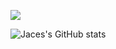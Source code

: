 ![](http://github-profile-summary-cards.vercel.app/api/cards/most-commit-language?username=txrnqt&theme=darcula) 
<!---![](http://github-profile-summary-cards.vercel.app/api/cards/stats?username=txrnqt&theme=darcula)
![](http://github-profile-summary-cards.vercel.app/api/cards/profile-details?username=txrnqt&theme=darcula) --->
![Jaces's GitHub stats](https://github-readme-stats.vercel.app/api?username=txrnqt&theme=dark&show_icons=true)
<!---
txrnqt/txrnqt is a ✨ special ✨ repository because its `README.md` (this file) appears on your GitHub profile.
You can click the Preview link to take a look at your changes.
--->
